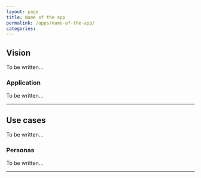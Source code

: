 ```yaml
---
layout: page
title: Name of the app
permalink: /apps/name-of-the-app/
categories: 
---
```


## Vision

To be written…

### Application

To be written…


---

## Use cases

To be written…


### Personas

To be written…

---
